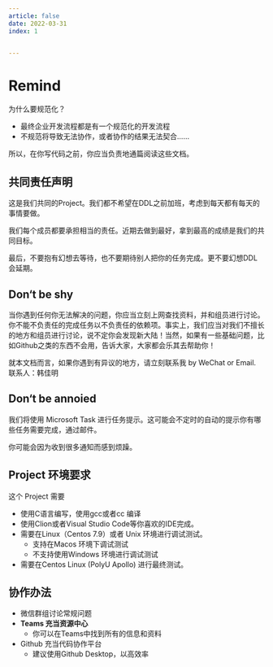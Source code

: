 ```yaml
---
article: false
date: 2022-03-31
index: 1


---
```


# Remind

为什么要规范化？

- 最终企业开发流程都是有一个规范化的开发流程
- 不规范将导致无法协作，或者协作的结果无法契合......

所以，在你写代码之前，你应当负责地通篇阅读这些文档。

## 共同责任声明

这是我们共同的Project。我们都不希望在DDL之前加班，考虑到每天都有每天的事情要做。

我们每个成员都要承担相当的责任。近期去做到最好，拿到最高的成绩是我们的共同目标。

最后，不要抱有幻想去等待，也不要期待别人把你的任务完成。更不要幻想DDL会延期。

## Don‘t be shy

当你遇到任何你无法解决的问题，你应当立刻上网查找资料，并和组员进行讨论。你不能不负责任的完成任务以不负责任的依赖项。事实上，我们应当对我们不擅长的地方和组员进行讨论，说不定你会发现新大陆！当然，如果有一些基础问题，比如Github之类的东西不会用，告诉大家，大家都会乐其去帮助你！

就本文档而言，如果你遇到有异议的地方，请立刻联系我 by WeChat or Email. 联系人：韩佳明

## Don‘t be annoied

我们将使用 Microsoft Task 进行任务提示。这可能会不定时的自动的提示你有哪些任务需要完成，通过邮件。

你可能会因为收到很多通知而感到烦躁。

## Project 环境要求

这个 Project 需要

- 使用C语言编写，使用gcc或者cc 编译
- 使用Clion或者Visual Studio Code等你喜欢的IDE完成。
- 需要在Linux（Centos 7.9）或者 Unix 环境进行调试测试。
  - 支持在Macos 环境下调试测试
  - 不支持使用Windows 环境进行调试测试
- 需要在Centos Linux (PolyU Apollo) 进行最终测试。

## 协作办法

- 微信群组讨论常规问题
- **Teams 充当资源中心**
  - 你可以在Teams中找到所有的信息和资料
- Github 充当代码协作平台
  - 建议使用Github Desktop，以高效率
